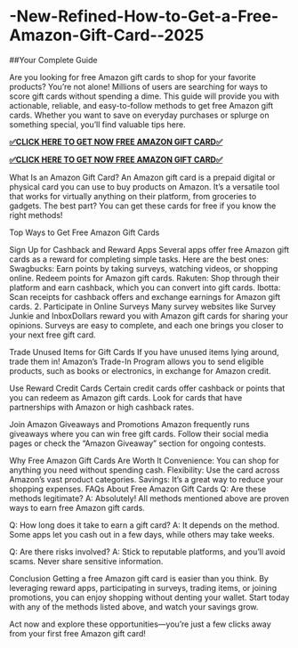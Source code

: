 # -New-Refined-How-to-Get-a-Free-Amazon-Gift-Card--2025
##Your Complete Guide

Are you looking for free Amazon gift cards to shop for your favorite products? You’re not alone! Millions of users are searching for ways to score gift cards without spending a dime. This guide will provide you with actionable, reliable, and easy-to-follow methods to get free Amazon gift cards. Whether you want to save on everyday purchases or splurge on something special, you’ll find valuable tips here.

**[✅CLICK HERE TO GET NOW FREE AMAZON GIFT CARD✅](https://giftsway.xyz/all-gift-card-1/)**

**[✅CLICK HERE TO GET NOW FREE AMAZON GIFT CARD✅](https://giftsway.xyz/all-gift-card-1/)**

What Is an Amazon Gift Card? An Amazon gift card is a prepaid digital or physical card you can use to buy products on Amazon. It’s a versatile tool that works for virtually anything on their platform, from groceries to gadgets. The best part? You can get these cards for free if you know the right methods!

Top Ways to Get Free Amazon Gift Cards

Sign Up for Cashback and Reward Apps Several apps offer free Amazon gift cards as a reward for completing simple tasks. Here are the best ones:
Swagbucks: Earn points by taking surveys, watching videos, or shopping online. Redeem points for Amazon gift cards. Rakuten: Shop through their platform and earn cashback, which you can convert into gift cards. Ibotta: Scan receipts for cashback offers and exchange earnings for Amazon gift cards. 2. Participate in Online Surveys Many survey websites like Survey Junkie and InboxDollars reward you with Amazon gift cards for sharing your opinions. Surveys are easy to complete, and each one brings you closer to your next free gift card.

Trade Unused Items for Gift Cards If you have unused items lying around, trade them in! Amazon’s Trade-In Program allows you to send eligible products, such as books or electronics, in exchange for Amazon credit.

Use Reward Credit Cards Certain credit cards offer cashback or points that you can redeem as Amazon gift cards. Look for cards that have partnerships with Amazon or high cashback rates.

Join Amazon Giveaways and Promotions Amazon frequently runs giveaways where you can win free gift cards. Follow their social media pages or check the “Amazon Giveaway” section for ongoing contests.

Why Free Amazon Gift Cards Are Worth It Convenience: You can shop for anything you need without spending cash. Flexibility: Use the card across Amazon’s vast product categories. Savings: It’s a great way to reduce your shopping expenses. FAQs About Free Amazon Gift Cards Q: Are these methods legitimate? A: Absolutely! All methods mentioned above are proven ways to earn free Amazon gift cards.

Q: How long does it take to earn a gift card? A: It depends on the method. Some apps let you cash out in a few days, while others may take weeks.

Q: Are there risks involved? A: Stick to reputable platforms, and you’ll avoid scams. Never share sensitive information.

Conclusion Getting a free Amazon gift card is easier than you think. By leveraging reward apps, participating in surveys, trading items, or joining promotions, you can enjoy shopping without denting your wallet. Start today with any of the methods listed above, and watch your savings grow.

Act now and explore these opportunities—you’re just a few clicks away from your first free Amazon gift card!


